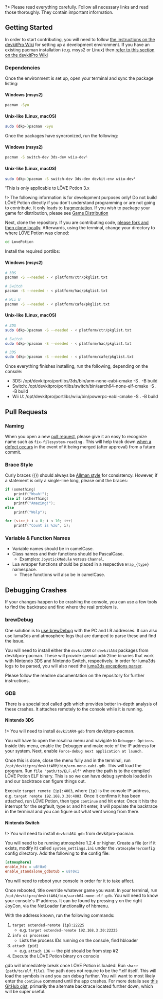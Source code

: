 ?> Please read everything carefully. Follow all necessary links and read those thoroughly. They contain important information.

## Getting Started

In order to start contributing, you will need to follow [the instructions on the devkitPro Wiki](https://devkitpro.org/wiki/Getting_Started) for setting up a development environment. If you have an existing pacman installation (e.g. msys2 or Linux) then [refer to this section on the devkitPro Wiki](https://devkitpro.org/wiki/devkitPro_pacman#Customising_Existing_Pacman_Install)

### Dependencies

Once the environment is set up, open your terminal and sync the package listing:

<!-- tabs:start -->

#### **Windows (msys2)**

```bash
pacman -Syu
```

#### **Unix-like (Linux, macOS)**

```bash
sudo (dkp-)pacman -Syu
```

<!-- tabs:end -->

Once the packages have syncronized, run the following:

<!-- tabs:start -->

#### **Windows (msys2)**

```bash
pacman -S switch-dev 3ds-dev wiiu-dev¹
```

#### **Unix-like (Linux, macOS)**

```bash
sudo (dkp-)pacman -S switch-dev 3ds-dev devkit-env wiiu-dev¹
```

<!-- tabs:end -->

¹This is only applicable to LÖVE Potion 3.x

!> The following information is for development purposes only! Do not build LÖVE Potion directly if you don't understand programming or are not going to contribute. It only leads to [fragmentation](https://en.wikipedia.org/wiki/Market_fragmentation). If you wish to package your game for distribution, please see [Game Distribution](packaging)

Next, clone the repository. If you are contributing code, [please fork and then clone locally](https://help.github.com/articles/fork-a-repo/). Afterwards, using the terminal, change your directory to where LÖVE Potion was cloned:

```bash
cd LovePotion
```

Install the required portlibs:

<!-- tabs:start -->

#### **Windows (msys2)**

```bash
# 3DS
pacman -S --needed - < platform/ctr/pkglist.txt

# Switch
pacman -S --needed - < platform/hac/pkglist.txt

# Wii U
pacman -S --needed - < platform/cafe/pkglist.txt
```

#### **Unix-like (Linux, macOS)**

```bash
# 3DS
sudo (dkp-)pacman -S --needed - < platform/ctr/pkglist.txt

# Switch
sudo (dkp-)pacman -S --needed - < platform/hac/pkglist.txt

# 3DS
sudo (dkp-)pacman -S --needed - < platform/cafe/pkglist.txt
```

<!-- tabs:end -->

Once everything finishes installing, run the following, depending on the console:

- 3DS: /opt/devkitpro/portlibs/3ds/bin/arm-none-eabi-cmake -S . -B build
- Switch: /opt/devkitpro/portlibs/switch/bin/aarch64-none-elf-cmake -S . -B build
- Wii U: /opt/devkitpro/portlibs/wiiu/bin/powerpc-eabi-cmake -S . -B build

## Pull Requests

### Naming

When you open a new [pull request](https://help.github.com/articles/about-pull-requests/), please give it an easy to recognize name such as `fix-filesystem-reading` . This will help track down [when a defect occurs](https://sqa.stackexchange.com/a/20258) in the event of it being merged (after approval) from a future commit.

### Brace Style

Curly braces ({}) should always be [Allman style](https://pbs.twimg.com/media/CXlB_kpVAAA0pDM.png) for consistency. However, if a statement is only a single-line long, please omit the braces:

```cpp
if (something)
    printf("Woah!");
else if (otherThing)
    printf("Amazing!");
else
    printf("Welp");

for (size_t i = 0; i < 10; i++)
    printf("Count is %zu", i);
```

### Variable & Function Names

- Variable names should be in camelCase.
- Class names and their functions should be PascalCase.
  - Examples: `JoystickModule` versus `Channel`.
- Lua wrapper functions should be placed in a respective `Wrap_{type}` namespace.
  - These functions will also be in camelCase.

## Debugging Crashes

If your changes happen to be crashing the console, you can use a few tools to find the backtrace and find where the real problem is.

### brewDebug

One solution is to [use brewDebug](https://github.com/TurtleP/brewDebug) with the PC and LR addresses. It can also use luma3ds and atmosphère logs that are dumped to parse these and find the issue.

You will need to install either the `devkitARM` or `devkitA64` packages from devkitpro-pacman. These will provide special addr2line binaries that work with Nintendo 3DS and Nintendo Switch, respectively. In order for luma3ds logs to be parsed, you will also need the [luma3ds exceptions parser](https://github.com/LumaTeam/luma3ds_exception_dump_parser).

Please follow the readme documentation on the repository for further instructions.

### GDB

There is a special tool called gdb which provides better in-depth analysis of these crashes. It attaches remotely to the console while it is running.

#### Nintendo 3DS

!> You will need to install `devkitARM-gdb` from devkitpro-pacman.

You will have to open the rosalina menu and navigate to `Debugger Options`. Inside this menu, enable the Debugger and make note of the IP address for your system. Next, enable `Force-debug next application at launch`.

Once this is done, close the menu fully and in the terminal, run `/opt/devkitpro/devkitARM/bin/arm-none-eabi-gdb`. This will load the program. Run `file "path/to/ELF.elf"` where the path is to the compiled LÖVE Potion ELF binary. This is so we can have debug symbols loaded in and our backtrace can figure things out.

Execute `target remote {ip}:4003`, where `{ip}` is the console IP address, e.g. `target remote 192.168.3.30:4003`. Once it confirms it has been attached, run LÖVE Potion, then type `continue` and hit enter. Once it hits the interrupt for the segfault, type `bt` and hit enter, it will populate the backtrace in the terminal and you can figure out what went wrong from there.

#### Nintendo Switch

!> You will need to install `devkitA64-gdb` from devkitpro-pacman.

You will need to be running atmosphère 1.2.4 or higher. Create a file (or if it exists, modify it) called `system_settings.ini` under the `/atmosphere/config` config directory. Add the following to the config file:

```ini
[atmosphere]
enable_htc = u8!0x0
enable_standalone_gdbstub = u8!0x1
```

You will need to reboot your console in order for it to take affect.

Once rebooted, title override whatever game you want. In your terminal, run `/opt/devkitpro/devkitA64/bin/aarch64-none-elf-gdb`. You will need to know your console's IP address. It can be found by pressing `y` on the right JoyCon, via the NetLoader functionality of hbmenu.

With the address known, run the following commands:

1. `target extended-remote {ip}:22225`
   - e.g. `target extended-remote 192.168.3.30:22225`
2. `info os processes`
   - Lists the process IDs running on the console, find hbloader
3. `attach {pid}`
   - e.g. `attach 136` -- the pid should be from step #2
4. Execute the LÖVE Potion binary on console

gdb will immediately break once LÖVE Potion is loaded. Run `share {path/to/elf_file}`. The path does not require to be the \*.elf itself. This will load the symbols in and you can debug further. You will want to most likely enter the `continue` command until the app crashes. For more details see [this GitHub gist](https://gist.github.com/nolberto82/2ad4235627b56cae769872e903f7c1b9#appendix), primarily the alternate backtrace located further down, which will be super useful.
